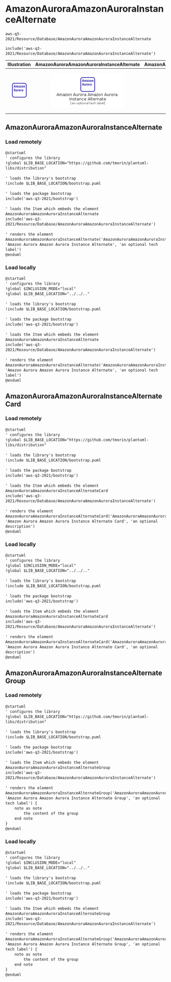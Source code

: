 # AmazonAuroraAmazonAuroraInstanceAlternate


```text
aws-q3-2021/Resource/Database/AmazonAuroraAmazonAuroraInstanceAlternate
```

```text
include('aws-q3-2021/Resource/Database/AmazonAuroraAmazonAuroraInstanceAlternate')
```



| Illustration | AmazonAuroraAmazonAuroraInstanceAlternate | AmazonAuroraAmazonAuroraInstanceAlternateCard | AmazonAuroraAmazonAuroraInstanceAlternateGroup |
| :---: | :---: | :---: | :---: |
| ![illustration for Illustration](../../../aws-q3-2021/Resource/Database/AmazonAuroraAmazonAuroraInstanceAlternate.png) | ![illustration for AmazonAuroraAmazonAuroraInstanceAlternate](../../../aws-q3-2021/Resource/Database/AmazonAuroraAmazonAuroraInstanceAlternate.Local.png) | ![illustration for AmazonAuroraAmazonAuroraInstanceAlternateCard](../../../aws-q3-2021/Resource/Database/AmazonAuroraAmazonAuroraInstanceAlternateCard.Local.png) | ![illustration for AmazonAuroraAmazonAuroraInstanceAlternateGroup](../../../aws-q3-2021/Resource/Database/AmazonAuroraAmazonAuroraInstanceAlternateGroup.Local.png) |




## AmazonAuroraAmazonAuroraInstanceAlternate

### Load remotely
```plantuml
@startuml
' configures the library
!global $LIB_BASE_LOCATION="https://github.com/tmorin/plantuml-libs/distribution"

' loads the library's bootstrap
!include $LIB_BASE_LOCATION/bootstrap.puml

' loads the package bootstrap
include('aws-q3-2021/bootstrap')

' loads the Item which embeds the element AmazonAuroraAmazonAuroraInstanceAlternate
include('aws-q3-2021/Resource/Database/AmazonAuroraAmazonAuroraInstanceAlternate')

' renders the element
AmazonAuroraAmazonAuroraInstanceAlternate('AmazonAuroraAmazonAuroraInstanceAlternate', 'Amazon Aurora Amazon Aurora Instance Alternate', 'an optional tech label')
@enduml
```

### Load locally
```plantuml
@startuml
' configures the library
!global $INCLUSION_MODE="local"
!global $LIB_BASE_LOCATION="../../.."

' loads the library's bootstrap
!include $LIB_BASE_LOCATION/bootstrap.puml

' loads the package bootstrap
include('aws-q3-2021/bootstrap')

' loads the Item which embeds the element AmazonAuroraAmazonAuroraInstanceAlternate
include('aws-q3-2021/Resource/Database/AmazonAuroraAmazonAuroraInstanceAlternate')

' renders the element
AmazonAuroraAmazonAuroraInstanceAlternate('AmazonAuroraAmazonAuroraInstanceAlternate', 'Amazon Aurora Amazon Aurora Instance Alternate', 'an optional tech label')
@enduml
```

## AmazonAuroraAmazonAuroraInstanceAlternateCard

### Load remotely
```plantuml
@startuml
' configures the library
!global $LIB_BASE_LOCATION="https://github.com/tmorin/plantuml-libs/distribution"

' loads the library's bootstrap
!include $LIB_BASE_LOCATION/bootstrap.puml

' loads the package bootstrap
include('aws-q3-2021/bootstrap')

' loads the Item which embeds the element AmazonAuroraAmazonAuroraInstanceAlternateCard
include('aws-q3-2021/Resource/Database/AmazonAuroraAmazonAuroraInstanceAlternate')

' renders the element
AmazonAuroraAmazonAuroraInstanceAlternateCard('AmazonAuroraAmazonAuroraInstanceAlternateCard', 'Amazon Aurora Amazon Aurora Instance Alternate Card', 'an optional description')
@enduml
```

### Load locally
```plantuml
@startuml
' configures the library
!global $INCLUSION_MODE="local"
!global $LIB_BASE_LOCATION="../../.."

' loads the library's bootstrap
!include $LIB_BASE_LOCATION/bootstrap.puml

' loads the package bootstrap
include('aws-q3-2021/bootstrap')

' loads the Item which embeds the element AmazonAuroraAmazonAuroraInstanceAlternateCard
include('aws-q3-2021/Resource/Database/AmazonAuroraAmazonAuroraInstanceAlternate')

' renders the element
AmazonAuroraAmazonAuroraInstanceAlternateCard('AmazonAuroraAmazonAuroraInstanceAlternateCard', 'Amazon Aurora Amazon Aurora Instance Alternate Card', 'an optional description')
@enduml
```

## AmazonAuroraAmazonAuroraInstanceAlternateGroup

### Load remotely
```plantuml
@startuml
' configures the library
!global $LIB_BASE_LOCATION="https://github.com/tmorin/plantuml-libs/distribution"

' loads the library's bootstrap
!include $LIB_BASE_LOCATION/bootstrap.puml

' loads the package bootstrap
include('aws-q3-2021/bootstrap')

' loads the Item which embeds the element AmazonAuroraAmazonAuroraInstanceAlternateGroup
include('aws-q3-2021/Resource/Database/AmazonAuroraAmazonAuroraInstanceAlternate')

' renders the element
AmazonAuroraAmazonAuroraInstanceAlternateGroup('AmazonAuroraAmazonAuroraInstanceAlternateGroup', 'Amazon Aurora Amazon Aurora Instance Alternate Group', 'an optional tech label') {
    note as note
        the content of the group
    end note
}
@enduml
```

### Load locally
```plantuml
@startuml
' configures the library
!global $INCLUSION_MODE="local"
!global $LIB_BASE_LOCATION="../../.."

' loads the library's bootstrap
!include $LIB_BASE_LOCATION/bootstrap.puml

' loads the package bootstrap
include('aws-q3-2021/bootstrap')

' loads the Item which embeds the element AmazonAuroraAmazonAuroraInstanceAlternateGroup
include('aws-q3-2021/Resource/Database/AmazonAuroraAmazonAuroraInstanceAlternate')

' renders the element
AmazonAuroraAmazonAuroraInstanceAlternateGroup('AmazonAuroraAmazonAuroraInstanceAlternateGroup', 'Amazon Aurora Amazon Aurora Instance Alternate Group', 'an optional tech label') {
    note as note
        the content of the group
    end note
}
@enduml
```

